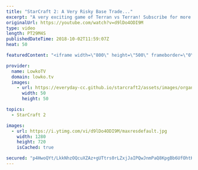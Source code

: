 ```yaml
---
title: "StarCraft 2: A Very Risky Base Trade..."
excerpt: "A very exciting game of Terran vs Terran! Subscribe for more videos: http://lowko.tv/youtube The Spine Crawler contain: https://goo.gl/PBczwg  If you have an awesome replay of StarCraft 2 that you think is worth casting, you can send it to replays@lowko.tv.  Support me on Patreon: http://www.patreon.com/lowkotv"
originalUrl: https://youtube.com/watch?v=d9lDo4ODI9M
type: video
length: PT29M4S
publishedDateTime: 2018-10-02T11:59:07Z
heat: 50

featuredContent: "<iframe width=\"800\" height=\"500\" frameborder=\"0\" src=\"https://www.youtube.com/embed/d9lDo4ODI9M\" allow=\"accelerometer; autoplay; encrypted-media; gyroscope; picture-in-picture\" allowfullscreen></iframe>"

provider:
  name: LowkoTV
  domain: lowko.tv
  images:
    - url: https://everyday-cc.github.io/starcraft2/assets/images/organizations/lowko.tv-50x50.jpg
      width: 50
      height: 50

topics:
  - StarCraft 2

images:
  - url: https://i.ytimg.com/vi/d9lDo4ODI9M/maxresdefault.jpg
    width: 1280
    height: 720
    isCached: true

secured: "p4HwoQYt/LkkNhzOQcuXZAz+gUTtrs0rLZxjJaIPQwJnmPaQ8KpgBb6UfOhtKFuzJ9/KSH5m2uIvT9jCluoyaxOSKgjd4bE+zb8kO3AhTroFMBWcKdt7g71pNFEeveN8KT5JSHj7efNrlY0GpDP8RSBbqzfh4PU6DyFmHHHrbwPZuYx+whm942DMvN6k0cBd6DwUXdsc3y4nQ9uVEGTLf/SNyAJgojEI00/L8LKV/7I5iZCWxo1q1gxUMU6dMRVRweUjwodSLWtItjB3uAW157bU+uDivbAcnfk4XZHhIC+6jXqBIRu9bJPA4E7JGBHMl8p6gJvPTSMb0fijzcR+3uPFGe5gLOn4PWwkowDBcBtXy86enBf8FjC+Nv68R7gLD4kTHYqtzLSrSZM/iY0Jk8Sn9nTD4qI1UGUhHdd3+yQ=;sTSUh3U7MFFz0tCTE1b0UQ=="
---
```


